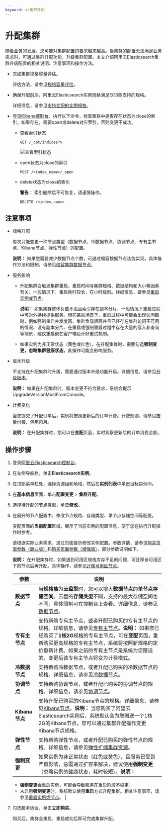 ```yaml
---
keyword: es集群升配
---
```


# 升配集群

随着业务的发展，您可能对集群配置的要求越来越高。当集群的配置无法满足业务需求时，可通过集群升配功能，升级集群配置。本文介绍阿里云Elasticsearch集群升级配置的相关说明、注意事项和操作方法。

-   完成集群规格容量评估。

    评估方法，请参见[规格容量评估](/cn.zh-CN/Elasticsearch/快速购买/规格容量评估.md)。

-   确保升配前后，阿里云Elasticsearch实例规格满足ECS侧支持的规格。

    详细信息，请参见[支持变配的实例规格](/cn.zh-CN/实例/升降配实例/修改实例规格/支持变配的实例规格.md)。

-   [登录Kibana控制台](/cn.zh-CN/Elasticsearch/可视化控制/Kibana/登录Kibana控制台.md)，执行以下命令，检查集群中是否存在状态为close的索引。如果存在，需要open或delete对应索引，否则变更不成功。
    -   查看索引状态

        ```
        GET /_cat/indices?v
        ```

        ![查看索引状态](https://static-aliyun-doc.oss-accelerate.aliyuncs.com/assets/img/zh-CN/7521954161/p244657.png)

    -   open状态为close的索引

        ```
        POST /<index_name>/_open
        ```

    -   delete状态为close的索引

        **警告：** 索引删除后不可恢复，请谨慎操作。

        ```
        DELETE /<index_name>
        ```


## 注意事项

-   规格升配

    每次只能变更一种节点类型（数据节点、冷数据节点、协调节点、专有主节点、Kibana节点、弹性节点）的配置。

    **说明：** 如果您需要减少数据节点个数，可通过缩容数据节点功能实现。具体操作方法和限制，请参见[缩容集群数据节点](/cn.zh-CN/Elasticsearch/升降配实例/缩容集群数据节点.md)。

-   服务影响
    -   升配集群会触发集群重启，重启时间与集群规格、数据结构和大小等因素有关。一般情况下，重启耗时较长，在小时级别。详细信息，请参见[重启实例或节点](/cn.zh-CN/Elasticsearch/实例管理/重启实例或节点.md)。

        **说明：** 如果集群整体负载不高且索引存在副本分片，一般情况下重启过程中可对外持续提供服务。但在某些场景下，重启过程中可能会出现访问超时，例如强制重启并发度高、集群负载很高并且已经存在集群访问不可用的情况、没有副本分片、在重启或强制重启过程中存在大量的写入和查询等场景，建议重启前在客户端设计好重试机制。

    -   如果实例为非正常状态（黄色或红色），在升配集群时，需要勾选**强制变更，忽略集群健康状态**，此操作可能会影响服务。
-   版本升级

    不支持在升配集群时升级，需要通过版本升级功能升级。详细信息，请参见[升级版本](/cn.zh-CN/Elasticsearch/版本升级/升级版本.md)。

    **说明：** 如果在升配集群时，版本变更不符合要求，系统会提示UpgradeVersionMustFromConsole。

-   计费变化

    当您提交了升配订单后，实例将按照更新后的订单计费。计费规则，请参见[按量付费](/cn.zh-CN/产品定价/计费方式/按量付费.md)、[包年包月](/cn.zh-CN/产品定价/计费方式/包年包月.md)。

    **说明：** 在升配集群时，您可以在**变配**页面，实时观察更新后的订单消费金额。


## 操作步骤

1.  登录[阿里云Elasticsearch控制台](https://elasticsearch.console.aliyun.com/#/home)。

2.  在左侧导航栏，单击**Elasticsearch实例**。

3.  在顶部菜单栏处，选择资源组和地域，然后在**实例列表**中单击目标实例ID。

4.  在**基本信息**页面，单击**配置变更** \> **集群升配**。

5.  选择待升配的节点类型，单击**修改**。

6.  在展开的节点配置中，修改节点规格、存储类型、单节点存储空间等配置。

    变配页面的**当前配置**区域，展示了当前实例的配置信息，便于您在执行升配操作时参考。

    请根据实际业务需求，通过页面提示修改实例配置。参数详情，请参见[购买页面参数（商业版）](/cn.zh-CN/Elasticsearch/快速购买/购买页面参数（商业版）.md)和[购买页面参数（增强版）](/cn.zh-CN/Elasticsearch/快速购买/购买页面参数（增强版）.md)，部分参数说明如下。

    **说明：** 在升配集群时，如果遇到可用区规格库存不足的问题，可迁移该可用区下的节点后再升配。具体操作，请参见[迁移可用区节点](/cn.zh-CN/Elasticsearch/数据迁移/迁移可用区节点.md)。

    |参数|说明|
    |--|--|
    |**数据节点**|当**规格族**为**云盘型**时，您可以增大**数据节点**的**单节点存储空间**。云盘的**存储类型**不同，支持的最大存储空间也不同，具体限制可在控制台上查看。详细信息，请参见[数据节点](/cn.zh-CN/Elasticsearch/快速购买/购买页面参数（商业版）.md)。|
    |**专有主节点**|支持新购专有主节点，或者升配已购买的专有主节点的规格。详细信息，请参见[专有主节点](/cn.zh-CN/Elasticsearch/快速购买/购买页面参数（商业版）.md)。**说明：** 如果您已经购买了**1核2G**规格的专有主节点，可在**变配**页面，重新购买更高规格的专有主节点，系统将按照新规格的定价重新计费。如果之前的专有主节点是系统为您赠送的，变更后该专有主节点将变为计费模式。 |
    |**冷数据节点**|支持新购冷数据节点，或者升配已购买的冷数据节点的规格。详细信息，请参见[冷数据节点](/cn.zh-CN/Elasticsearch/快速购买/购买页面参数（商业版）.mdsection_mop_5vw_40t)。|
    |**协调节点**|支持新购协调节点，或者升配已购买的协调节点的规格。详细信息，请参见[协调节点](/cn.zh-CN/Elasticsearch/快速购买/购买页面参数（商业版）.md)。|
    |**Kibana节点**|支持升配已购买的Kibana节点的规格。详细信息，请参见[Kibana节点](/cn.zh-CN/Elasticsearch/快速购买/购买页面参数（商业版）.md)。**说明：** 当您购买了阿里云Elasticsearch实例后，系统默认会为您赠送一个1核2G的Kibana节点。您可以通过集群升配操作变更Kibana节点规格。 |
    |**弹性节点**|支持新购弹性节点，或者升配已购买的弹性节点的规格。详细信息，请参见[弹性扩缩集群资源](/cn.zh-CN/Elasticsearch/升降配实例/弹性扩缩集群资源.md)。|
    |**强制变更**|如果实例为非正常状态（红色或黄色），且服务已受到严重影响，急需通过扩容来解决，建议使用**强制变更**（忽略实例的健康状态，耗时较短）。**说明：**

    -   **强制变更**会重启实例，可能会导致服务在重启阶段不稳定。
    -   未启用**强制变更**时，系统默认使用**重启**方式升配集群。相关注意事项，请参见[重启实例或节点](/cn.zh-CN/Elasticsearch/实例管理/重启实例或节点.md)。 |

7.  勾选服务协议，单击**立即购买**。

    购买后，集群会重启，重启成功后即可完成集群升配。


